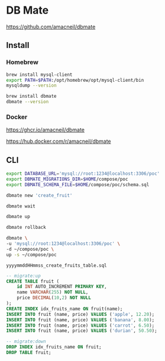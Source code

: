 # DB Mate

https://github.com/amacneil/dbmate

## Install

### Homebrew

```sh
brew install mysql-client
export PATH=$PATH:/opt/homebrew/opt/mysql-client/bin
mysqldump --version
```

```sh
brew install dbmate
dbmate --version
```

### Docker

https://ghcr.io/amacneil/dbmate

https://hub.docker.com/r/amacneil/dbmate

## CLI

```sh
export DATABASE_URL='mysql://root:1234@localhost:3306/poc'
export DBMATE_MIGRATIONS_DIR=$HOME/compose/poc
export DBMATE_SCHEMA_FILE=$HOME/compose/poc/schema.sql
```

```sh
dbmate new 'create_fruit'
```

```sh
dbmate wait
```

```sh
dbmate up
```

```sh
dbmate rollback
```

```sh
dbmate \
-u 'mysql://root:1234@localhost:3306/poc' \
-d ~/compose/poc \
up -s ~/compose/poc
```

`yyyymmddHHmmss_create_fruits_table.sql`
```sql
-- migrate:up
CREATE TABLE fruit (
    id INT AUTO_INCREMENT PRIMARY KEY,
    name VARCHAR(255) NOT NULL,
    price DECIMAL(10,2) NOT NULL
);
CREATE INDEX idx_fruits_name ON fruit(name);
INSERT INTO fruit (name, price) VALUES ('apple', 12.20);
INSERT INTO fruit (name, price) VALUES ('banana', 8.00);
INSERT INTO fruit (name, price) VALUES ('carrot', 6.50);
INSERT INTO fruit (name, price) VALUES ('durian', 50.50);

-- migrate:down
DROP INDEX idx_fruits_name ON fruit;
DROP TABLE fruit;
```
